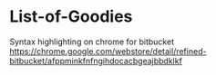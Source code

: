 # List-of-Goodies

Syntax highlighting on chrome for bitbucket
https://chrome.google.com/webstore/detail/refined-bitbucket/afppminkfnfngihdocacbgeajbbdklkf
